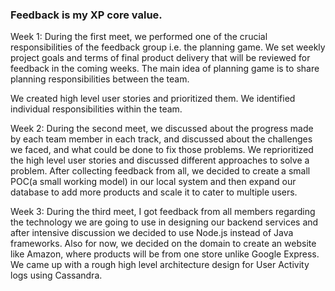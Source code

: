 ### Feedback is my XP core value.

Week 1: During the first meet, we performed one of the crucial responsibilities of the feedback group i.e. the planning game. We set weekly project goals and terms of final product delivery that will be reviewed for feedback in the coming weeks. The main idea of planning game is to share planning responsibilities between the team.

  We created high level user stories and prioritized them.
  We identified individual responsibilities within the team.

Week 2: During the second meet, we discussed about the progress made by each team member in each track, and discussed about the challenges we faced, and what could be done to fix those problems. 
We reprioritized the high level user stories and discussed different approaches to solve a problem. 
After collecting feedback from all, we decided to create a small POC(a small working model) in our local system and then expand our database to add more products and scale it to cater to multiple users.


Week 3: During the third meet, I got feedback from all members regarding the technology we are going to use in designing our backend services and after intensive discussion we decided to use Node.js instead of Java frameworks. 
Also for now, we decided on the domain to create an website like Amazon, where products will be from one store unlike Google Express.
We came up with a rough high level architecture design for User Activity logs using Cassandra.

